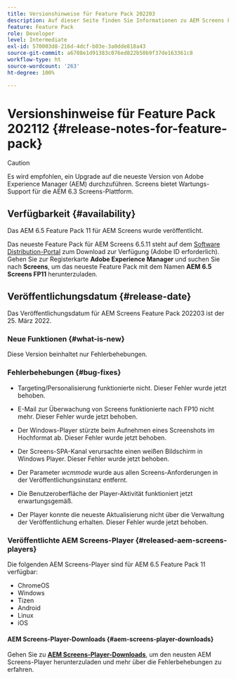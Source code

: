 ```yaml
---
title: Versionshinweise für Feature Pack 202203
description: Auf dieser Seite finden Sie Informationen zu AEM Screens Feature Pack 202203, das am 25. März 2022 veröffentlicht wurde.
feature: Feature Pack
role: Developer
level: Intermediate
exl-id: 570003d8-216d-4dcf-b03e-3a0dde818a43
source-git-commit: a6708e1d91383c076ed822b50b9f37de163361c8
workflow-type: ht
source-wordcount: '263'
ht-degree: 100%

---
```


# Versionshinweise für Feature Pack 202112 {#release-notes-for-feature-pack}

>[!CAUTION]
>Es wird empfohlen, ein Upgrade auf die neueste Version von Adobe Experience Manager (AEM) durchzuführen. Screens bietet Wartungs-Support für die AEM 6.3 Screens-Plattform.

## Verfügbarkeit {#availability}

Das AEM 6.5 Feature Pack 11 für AEM Screens wurde veröffentlicht.

Das neueste Feature Pack für AEM Screens 6.5.11 steht auf dem [Software Distribution-Portal](https://experience.adobe.com/#/downloads/content/software-distribution/en/aem.html) zum Download zur Verfügung (Adobe ID erforderlich). Gehen Sie zur Registerkarte **Adobe Experience Manager** und suchen Sie nach **Screens**, um das neueste Feature Pack mit dem Namen **AEM 6.5 Screens FP11** herunterzuladen.

## Veröffentlichungsdatum {#release-date}

Das Veröffentlichungsdatum für AEM Screens Feature Pack 202203 ist der 25. März 2022.

### Neue Funktionen {#what-is-new}

Diese Version beinhaltet nur Fehlerbehebungen.

### Fehlerbehebungen {#bug-fixes}

* Targeting/Personalisierung funktionierte nicht. Dieser Fehler wurde jetzt behoben.

* E-Mail zur Überwachung von Screens funktionierte nach FP10 nicht mehr. Dieser Fehler wurde jetzt behoben.

* Der Windows-Player stürzte beim Aufnehmen eines Screenshots im Hochformat ab. Dieser Fehler wurde jetzt behoben.

* Der Screens-SPA-Kanal verursachte einen weißen Bildschirm in Windows Player. Dieser Fehler wurde jetzt behoben.

* Der Parameter *wcmmode* wurde aus allen Screens-Anforderungen in der Veröffentlichungsinstanz entfernt.

* Die Benutzeroberfläche der Player-Aktivität funktioniert jetzt erwartungsgemäß.

* Der Player konnte die neueste Aktualisierung nicht über die Verwaltung der Veröffentlichung erhalten. Dieser Fehler wurde jetzt behoben.

### Veröffentlichte AEM Screens-Player {#released-aem-screens-players}

Die folgenden AEM Screens-Player sind für AEM 6.5 Feature Pack 11 verfügbar:

* ChromeOS
* Windows
* Tizen
* Android
* Linux
* iOS

#### AEM Screens-Player-Downloads   {#aem-screens-player-downloads}

Gehen Sie zu **[AEM Screens-Player-Downloads](https://download.macromedia.com/screens/index.html)**, um den neusten AEM Screens-Player herunterzuladen und mehr über die Fehlerbehebungen zu erfahren.
